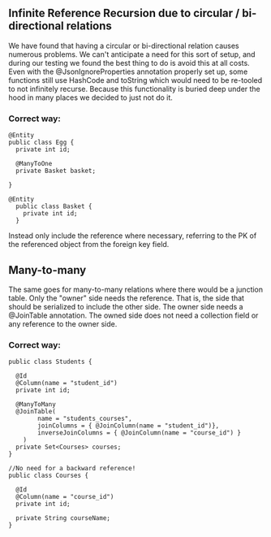 ## Infinite Reference Recursion due to circular / bi-directional relations
We have found that having a circular or bi-directional relation causes numerous problems. We can't anticipate a need for this sort of 
setup, and during our testing we found the best thing to do is avoid this at all costs. Even with the @JsonIgnoreProperties annotation properly set up,
some functions still use HashCode and toString which would need to be re-tooled to not infinitely recurse. Because this functionality is buried deep 
under the hood in many places we decided to just not do it.


### Correct way:
```
@Entity
public class Egg {
  private int id;
  
  @ManyToOne
  private Basket basket;

}
```

```
@Entity
  public class Basket {
    private int id;
  }
```

Instead only include the reference where necessary, referring to the PK of the referenced object from the foreign key field.

## Many-to-many
The same goes for many-to-many relations where there would be a junction table. Only the "owner" side needs the reference. That is, the side that should be serialized to include
the other side. The owner side needs a @JoinTable annotation. The owned side does not need a collection field or any reference to the owner side.

### Correct way:
```
public class Students {

  @Id
  @Column(name = "student_id")
  private int id;
  
  @ManyToMany
  @JoinTable(
        name = "students_courses",
        joinColumns = { @JoinColumn(name = "student_id")},
        inverseJoinColumns = { @JoinColumn(name = "course_id") }
    )
  private Set<Courses> courses;
}
```
```
//No need for a backward reference!
public class Courses {

  @Id
  @Column(name = "course_id")
  private int id;
  
  private String courseName;
}

```

